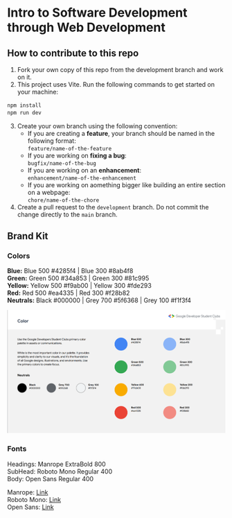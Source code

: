 # Intro to Software Development through Web Development

## How to contribute to this repo

1. Fork your own copy of this repo from the development branch and work on it.
2. This project uses Vite. Run the following commands to get started on your machine:
``` ruby
npm install
npm run dev
```
3. Create your own branch using the following convention:
   - If you are creating a **feature**, your branch should be named in the following format:  
   `feature/name-of-the-feature`
   - If you are working on **fixing a bug**:  
   `bugfix/name-of-the-bug`
   - If you are working on an **enhancement**:  
   `enhancement/name-of-the-enhancement`
   - If you are working on aomething bigger like building an entire section on a webpage:  
   `chore/name-of-the-chore`
4. Create a pull request to the `development` branch. Do not commit the change directly to the `main` branch.

## Brand Kit

### Colors

**Blue:** Blue 500 #4285f4 | Blue 300 #8ab4f8  
**Green:** Green 500 #34a853 | Green 300 #81c995  
**Yellow:** Yellow 500 #f9ab00 | Yellow 300 #fde293    
**Red:** Red 500 #ea4335 | Red 300 #f28b82  
**Neutrals:** Black #000000 | Grey 700 #5f6368 | Grey 100 #f1f3f4  

![Color](src/assets/readme-res/brand-kit-screenshot-1.jpg)

### Fonts

Headings: Manrope ExtraBold 800  
SubHead: Roboto Mono Regular 400  
Body: Open Sans Regular 400  

Manrope: [Link](https://fonts.google.com/specimen/Manrope)  
Roboto Mono: [Link](https://fonts.google.com/specimen/Roboto+Mono)  
Open Sans: [Link](https://fonts.google.com/specimen/Open+Sans)  
